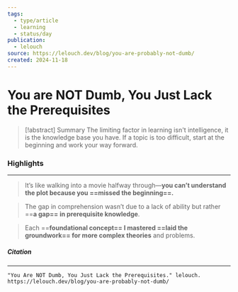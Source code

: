 ```yaml
---
tags:
  - type/article
  - learning
  - status/day
publication:
  - lelouch
source: https://lelouch.dev/blog/you-are-probably-not-dumb/
created: 2024-11-18
---
```

# You are NOT Dumb, You Just Lack the Prerequisites

> [!abstract] Summary
> The limiting factor in learning isn't intelligence, it is the knowledge base you have. If a topic is too difficult, start at the beginning and work your way forward. 
### Highlights
---
> It’s like walking into a movie halfway through—**you can’t understand the plot because you ==missed the beginning==.**

> The gap in comprehension wasn’t due to a lack of ability but rather ==**a gap== in prerequisite knowledge**.

> Each ==**foundational concept== I mastered ==laid the groundwork== for more complex theories** and problems.
##### **Citation**
---
```
"You Are NOT Dumb, You Just Lack the Prerequisites." lelouch. https://lelouch.dev/blog/you-are-probably-not-dumb/
```

